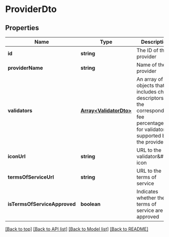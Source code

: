 # ProviderDto

## Properties

|Name | Type | Description | Notes|
|------------ | ------------- | ------------- | -------------|
|**id** | **string** | The ID of the provider | [default to undefined]|
|**providerName** | **string** | Name of the provider | [default to undefined]|
|**validators** | [**Array&lt;ValidatorDto&gt;**](ValidatorDto.md) | An array of objects that includes chain descriptors and the corresponding fee percentages for validators supported by the provider | [default to undefined]|
|**iconUrl** | **string** | URL to the validator\&#39;s icon | [default to undefined]|
|**termsOfServiceUrl** | **string** | URL to the terms of service | [default to undefined]|
|**isTermsOfServiceApproved** | **boolean** | Indicates whether the terms of service are approved | [default to undefined]|




[[Back to top]](#) [[Back to API list]](../../README.md#documentation-for-api-endpoints) [[Back to Model list]](../../README.md#documentation-for-models) [[Back to README]](../../README.md)
